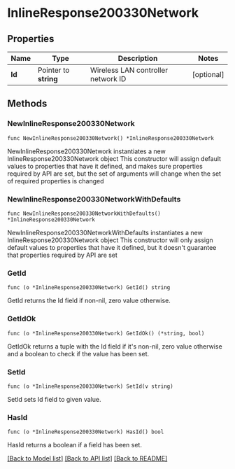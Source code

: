 # InlineResponse200330Network

## Properties

Name | Type | Description | Notes
------------ | ------------- | ------------- | -------------
**Id** | Pointer to **string** | Wireless LAN controller network ID | [optional] 

## Methods

### NewInlineResponse200330Network

`func NewInlineResponse200330Network() *InlineResponse200330Network`

NewInlineResponse200330Network instantiates a new InlineResponse200330Network object
This constructor will assign default values to properties that have it defined,
and makes sure properties required by API are set, but the set of arguments
will change when the set of required properties is changed

### NewInlineResponse200330NetworkWithDefaults

`func NewInlineResponse200330NetworkWithDefaults() *InlineResponse200330Network`

NewInlineResponse200330NetworkWithDefaults instantiates a new InlineResponse200330Network object
This constructor will only assign default values to properties that have it defined,
but it doesn't guarantee that properties required by API are set

### GetId

`func (o *InlineResponse200330Network) GetId() string`

GetId returns the Id field if non-nil, zero value otherwise.

### GetIdOk

`func (o *InlineResponse200330Network) GetIdOk() (*string, bool)`

GetIdOk returns a tuple with the Id field if it's non-nil, zero value otherwise
and a boolean to check if the value has been set.

### SetId

`func (o *InlineResponse200330Network) SetId(v string)`

SetId sets Id field to given value.

### HasId

`func (o *InlineResponse200330Network) HasId() bool`

HasId returns a boolean if a field has been set.


[[Back to Model list]](../README.md#documentation-for-models) [[Back to API list]](../README.md#documentation-for-api-endpoints) [[Back to README]](../README.md)


